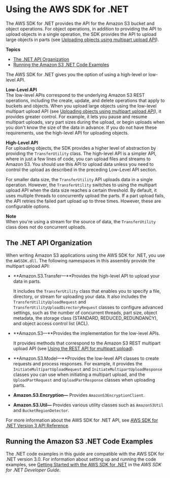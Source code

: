 # Using the AWS SDK for \.NET<a name="UsingTheMPDotNetAPI"></a>

The AWS SDK for \.NET provides the API for the Amazon S3 bucket and object operations\. For object operations, in addition to providing the API to upload objects in a single operation, the SDK provides the API to upload large objects in parts \(see [Uploading objects using multipart upload API](uploadobjusingmpu.md)\)\. 

**Topics**
+ [The \.NET API Organization](#DotNetAPIOrg)
+ [Running the Amazon S3 \.NET Code Examples](#TestingDotNetApiSamples)

The AWS SDK for \.NET gives you the option of using a high\-level or low\-level API\. 

**Low\-Level API**  
The low\-level APIs correspond to the underlying Amazon S3 REST operations, including the create, update, and delete operations that apply to buckets and objects\. When you upload large objects using the low\-level multipart upload API \(see [Uploading objects using multipart upload API](uploadobjusingmpu.md)\), it provides greater control\. For example, it lets you pause and resume multipart uploads, vary part sizes during the upload, or begin uploads when you don't know the size of the data in advance\. If you do not have these requirements, use the high\-level API for uploading objects\.

**High\-Level API**  
For uploading objects, the SDK provides a higher level of abstraction by providing the `TransferUtility` class\. The high\-level API is a simpler API, where in just a few lines of code, you can upload files and streams to Amazon S3\. You should use this API to upload data unless you need to control the upload as described in the preceding Low\-Level API section\.

For smaller data size, the `TransferUtility` API uploads data in a single operation\. However, the `TransferUtility` switches to using the multipart upload API when the data size reaches a certain threshold\. By default, it uses multiple threads to concurrently upload the parts\. If a part upload fails, the API retries the failed part upload up to three times\. However, these are configurable options\. 

**Note**  
When you're using a stream for the source of data, the `TransferUtility` class does not do concurrent uploads\.

## The \.NET API Organization<a name="DotNetAPIOrg"></a>

When writing Amazon S3 applications using the AWS SDK for \.NET, you use the `AWSSDK.dll`\. The following namespaces in this assembly provide the multipart upload API:
+ **Amazon\.S3\.Transfer—**Provides the high\-level API to upload your data in parts\. 

  It includes the `TransferUtility` class that enables you to specify a file, directory, or stream for uploading your data\. It also includes the `TransferUtilityUploadRequest` and `TransferUtilityUploadDirectoryRequest` classes to configure advanced settings, such as the number of concurrent threads, part size, object metadata, the storage class \(STANDARD, REDUCED\_REDUNDANCY\), and object access control list \(ACL\)\.
+ **Amazon\.S3—**Provides the implementation for the low\-level APIs\. 

  It provides methods that correspond to the Amazon S3 REST multipart upload API \(see [Using the REST API for multipart upload](UsingRESTAPImpUpload.md)\)\.
+ **Amazon\.S3\.Model—**Provides the low\-level API classes to create requests and process responses\. For example, it provides the `InitiateMultipartUploadRequest` and `InitiateMultipartUploadResponse` classes you can use when initiating a multipart upload, and the `UploadPartRequest` and `UploadPartResponse` classes when uploading parts\. 
+ **Amazon\.S3\.Encryption—** Provides `AmazonS3EncryptionClient`\.
+ **Amazon\.S3\.Util—** Provides various utility classes such as `AmazonS3Util` and `BucketRegionDetector`\.

For more information about the AWS SDK for \.NET API, see [AWS SDK for \.NET Version 3 API Reference](https://docs.aws.amazon.com/sdkfornet/v3/apidocs/Index.html)\. 

## Running the Amazon S3 \.NET Code Examples<a name="TestingDotNetApiSamples"></a>

The \.NET code examples in this guide are compatible with the AWS SDK for \.NET version 3\.0\. For information about setting up and running the code examples, see [Getting Started with the AWS SDK for \.NET](https://docs.aws.amazon.com/sdk-for-net/v3/developer-guide/net-dg-setup.html) in the *AWS SDK for \.NET Developer Guide*\. 